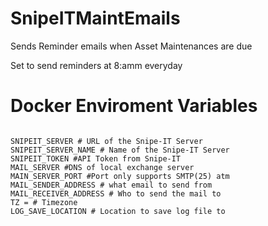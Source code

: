 # SnipeITMaintEmails
 Sends Reminder emails when Asset Maintenances are due

 Set to send reminders at 8:amm everyday

 # Docker Enviroment Variables
~~~

SNIPEIT_SERVER # URL of the Snipe-IT Server
SNIPEIT_SERVER_NAME # Name of the Snipe-IT Server
SNIPEIT_TOKEN #API Token from Snipe-IT
MAIL_SERVER #DNS of local exchange server
MAIN_SERVER_PORT #Port only supports SMTP(25) atm
MAIL_SENDER_ADDRESS # what email to send from
MAIL_RECEIVER_ADDRESS # Who to send the mail to
TZ = # Timezone
LOG_SAVE_LOCATION # Location to save log file to

~~~
